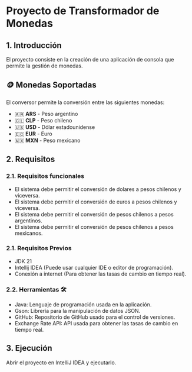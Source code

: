 # Proyecto de Transformador de Monedas

## 1. Introducción

El proyecto consiste en la creación de una aplicación de consola que permite la gestión de monedas.

## 🪙 **Monedas Soportadas**

El conversor permite la conversión entre las siguientes monedas:

- 🇦🇷 **ARS** - Peso argentino
- 🇨🇱 **CLP** - Peso chileno
- 🇺🇸 **USD** - Dólar estadounidense
- 🇪🇨 **EUR** - Euro
- 🇲🇽 **MXN** - Peso mexicano

## 2. Requisitos

### 2.1. Requisitos funcionales

* El sistema debe permitir el conversión de dolares a pesos chilenos y viceversa.
* El sistema debe permitir el conversión de euros a pesos chilenos y viceversa.
* El sistema debe permitir el conversión de pesos chilenos a pesos argentinos.
* El sistema debe permitir el conversión de pesos chilenos a pesos mexicanos.

### 2.1. Requisitos Previos

* JDK 21
* Intellij IDEA (Puede usar cualquier IDE o editor de programación).
* Conexión a internet (Para obtener las tasas de cambio en tiempo real).

### 2.2. Herramientas 🛠️

* Java: Lenguaje de programación usada en la aplicación.
* Gson: Librería para la manipulación de datos JSON.
* GitHub: Repositorio de GitHub usado para el control de versiones.
* Exchange Rate API: API usada para obtener las tasas de cambio en tiempo real.

## 3. Ejecución

Abrir el proyecto en IntelliJ IDEA y ejecutarlo.
